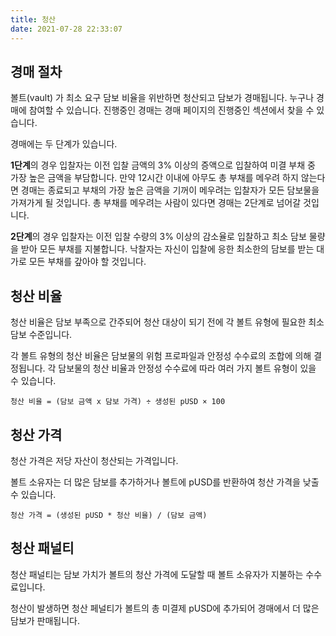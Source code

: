 ```yaml
---
title: 청산
date: 2021-07-28 22:33:07
---
```


## 경매 절차

볼트(vault) 가 최소 요구 담보 비율을 위반하면 청산되고 담보가 경매됩니다. 누구나 경매에 참여할 수 있습니다. 진행중인 경매는 경매 페이지의 진행중인 섹션에서 찾을 수 있습니다.

경매에는 두 단계가 있습니다.

**1단계**의 경우 입찰자는 이전 입찰 금액의 3% 이상의 증액으로 입찰하여 미결 부채 중 가장 높은 금액을 부담합니다. 만약 12시간 이내에 아무도 총 부채를 메우려 하지 않는다면 경매는 종료되고 부채의 가장 높은 금액을 기꺼이 메우려는 입찰자가 모든 담보물을 가져가게 될 것입니다. 총 부채를 메우려는 사람이 있다면 경매는 2단계로 넘어갈 것입니다.

**2단계**의 경우 입찰자는 이전 입찰 수량의 3% 이상의 감소율로 입찰하고 최소 담보 물량을 받아 모든 부채를 지불합니다. 낙찰자는 자신이 입찰에 응한 최소한의 담보를 받는 대가로 모든 부채를 갚아야 할 것입니다.

## 청산 비율

청산 비율은 담보 부족으로 간주되어 청산 대상이 되기 전에 각 볼트 유형에 필요한 최소 담보 수준입니다.

각 볼트 유형의 청산 비율은 담보물의 위험 프로파일과 안정성 수수료의 조합에 의해 결정됩니다. 각 담보물의 청산 비율과 안정성 수수료에 따라 여러 가지 볼트 유형이 있을 수 있습니다.

```
청산 비율 = (담보 금액 x 담보 가격) ÷ 생성된 pUSD × 100
```

## 청산 가격

청산 가격은 저당 자산이 청산되는 가격입니다.

볼트 소유자는 더 많은 담보를 추가하거나 볼트에 pUSD를 반환하여 청산 가격을 낮출 수 있습니다.

```
청산 가격 = (생성된 pUSD * 청산 비율) / (담보 금액)
```

## 청산 패널티

청산 패널티는 담보 가치가 볼트의 청산 가격에 도달할 때 볼트 소유자가 지불하는 수수료입니다.

청산이 발생하면 청산 페널티가 볼트의 총 미결제 pUSD에 추가되어 경매에서 더 많은 담보가 판매됩니다.

